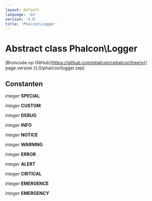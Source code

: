 ```yaml
---
layout: default
language: 'en'
version: '4.0'
title: 'Phalcon\Logger'
---
```


# Abstract class **Phalcon\Logger**

[Broncode op GitHub](https://github.com/phalcon/cphalcon/tree/v{{ page.version }}.0/phalcon/logger.zep)

## Constanten

*integer* **SPECIAL**

*integer* **CUSTOM**

*integer* **DEBUG**

*integer* **INFO**

*integer* **NOTICE**

*integer* **WARNING**

*integer* **ERROR**

*integer* **ALERT**

*integer* **CRITICAL**

*integer* **EMERGENCE**

*integer* **EMERGENCY**